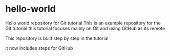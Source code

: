 # hello-world
Hello world repository for Git tutorial
This is an example repository for the Git tutorial
this tutorial focuses mainly on Git and using GitHub as its remote

This repository is built step by step in the tutorial

it now includes steps for GitHub
